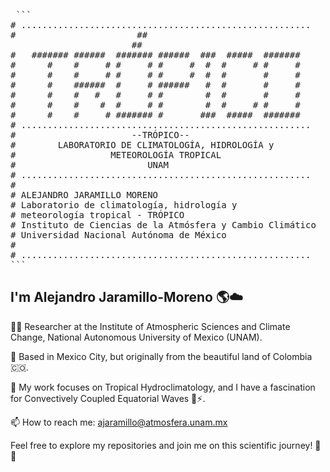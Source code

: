 <pre> ```
# .......................................................
#                       ##
                       ##
#   ####### ######  ####### ######  ###  #####  ####### 
#      #    #     # #     # #     #  #  #     # #     # 
#      #    #     # #     # #     #  #  #       #     #  
#      #    ######  #     # ######   #  #       #     # 
#      #    #   #   #     # #        #  #       #     # 
#      #    #    #  #     # #        #  #     # #     # 
#      #    #     # ####### #       ###  #####  ####### 
# .......................................................
#                      --TRÓPICO--
#        LABORATORIO DE CLIMATOLOGÍA, HIDROLOGÍA y 
#                  METEOROLOGÍA TROPICAL
#                         UNAM
# .......................................................
# 
# ALEJANDRO JARAMILLO MORENO
# Laboratorio de climatología, hidrología y 
# meteorología tropical - TRÓPICO
# Instituto de Ciencias de la Atmósfera y Cambio Climático
# Universidad Nacional Autónoma de México
# 
# .......................................................
``` </pre>


## I'm Alejandro Jaramillo-Moreno 🌎☁️

<!--
**ajaramillomoreno/ajaramillomoreno** is a ✨ _special_ ✨ repository because its `README.md` (this file) appears on your GitHub profile.

Here are some ideas to get you started:

- 🔭 I’m currently working on ...
- 🌱 I’m currently learning ...
- 👯 I’m looking to collaborate on ...
- 🤔 I’m looking for help with ...
- 💬 Ask me about ...
- 📫 How to reach me: ...
- 😄 Pronouns: ...
- ⚡ Fun fact: ...
-->
🧑‍🔬 Researcher at the Institute of Atmospheric Sciences and Climate Change, National Autonomous University of Mexico (UNAM).

🌆 Based in Mexico City, but originally from the beautiful land of Colombia 🇨🇴.

🔬 My work focuses on Tropical Hydroclimatology, and I have a fascination for Convectively Coupled Equatorial Waves 🌊⚡.

📫 How to reach me: ajaramillo@atmosfera.unam.mx

Feel free to explore my repositories and join me on this scientific journey! 🚀✨
